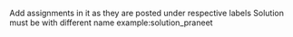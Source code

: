 Add assignments in it as they are posted under respective labels
Solution must be with different name example:solution_praneet
